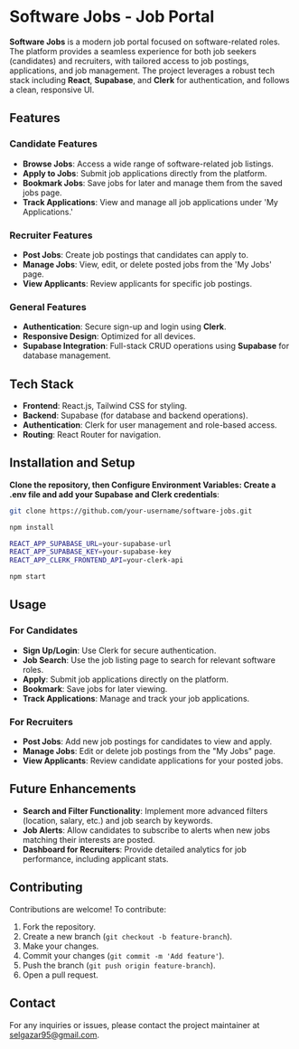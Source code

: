 # Software Jobs - Job Portal

**Software Jobs** is a modern job portal focused on software-related roles. The platform provides a seamless experience for both job seekers (candidates) and recruiters, with tailored access to job postings, applications, and job management. The project leverages a robust tech stack including **React**, **Supabase**, and **Clerk** for authentication, and follows a clean, responsive UI.

## Features

### Candidate Features

- **Browse Jobs**: Access a wide range of software-related job listings.
- **Apply to Jobs**: Submit job applications directly from the platform.
- **Bookmark Jobs**: Save jobs for later and manage them from the saved jobs page.
- **Track Applications**: View and manage all job applications under 'My Applications.'

### Recruiter Features

- **Post Jobs**: Create job postings that candidates can apply to.
- **Manage Jobs**: View, edit, or delete posted jobs from the 'My Jobs' page.
- **View Applicants**: Review applicants for specific job postings.

### General Features

- **Authentication**: Secure sign-up and login using **Clerk**.
- **Responsive Design**: Optimized for all devices.
- **Supabase Integration**: Full-stack CRUD operations using **Supabase** for database management.

## Tech Stack

- **Frontend**: React.js, Tailwind CSS for styling.
- **Backend**: Supabase (for database and backend operations).
- **Authentication**: Clerk for user management and role-based access.
- **Routing**: React Router for navigation.

## Installation and Setup

**Clone the repository, then Configure Environment Variables: Create a .env file and add your Supabase and Clerk credentials**:

```bash
git clone https://github.com/your-username/software-jobs.git

npm install

REACT_APP_SUPABASE_URL=your-supabase-url
REACT_APP_SUPABASE_KEY=your-supabase-key
REACT_APP_CLERK_FRONTEND_API=your-clerk-api

npm start
```

## Usage

### For Candidates

- **Sign Up/Login**: Use Clerk for secure authentication.
- **Job Search**: Use the job listing page to search for relevant software roles.
- **Apply**: Submit job applications directly on the platform.
- **Bookmark**: Save jobs for later viewing.
- **Track Applications**: Manage and track your job applications.

### For Recruiters

- **Post Jobs**: Add new job postings for candidates to view and apply.
- **Manage Jobs**: Edit or delete job postings from the "My Jobs" page.
- **View Applicants**: Review candidate applications for your posted jobs.

## Future Enhancements

- **Search and Filter Functionality**: Implement more advanced filters (location, salary, etc.) and job search by keywords.
- **Job Alerts**: Allow candidates to subscribe to alerts when new jobs matching their interests are posted.
- **Dashboard for Recruiters**: Provide detailed analytics for job performance, including applicant stats.

## Contributing

Contributions are welcome! To contribute:

1. Fork the repository.
2. Create a new branch (`git checkout -b feature-branch`).
3. Make your changes.
4. Commit your changes (`git commit -m 'Add feature'`).
5. Push the branch (`git push origin feature-branch`).
6. Open a pull request.

## Contact

For any inquiries or issues, please contact the project maintainer at selgazar95@gmail.com.
